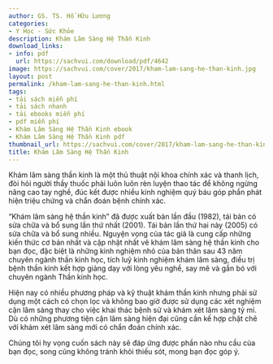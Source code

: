 ```yaml
---
author: GS. TS. Hồ Hữu Lương
categories:
- Y Học - Sức Khỏe
description: Khám Lâm Sàng Hệ Thần Kinh
download_links:
- info: pdf
  url: https://sachvui.com/download/pdf/4642
image: https://sachvui.com/cover/2017/kham-lam-sang-he-than-kinh.jpg
layout: post
permalink: /kham-lam-sang-he-than-kinh.html
tags:
- tải sách miễn phí
- tải sách nhanh
- tải ebooks miễn phí
- pdf miễn phí
- Khám Lâm Sàng Hệ Thần Kinh ebook
- Khám Lâm Sàng Hệ Thần Kinh pdf
thumbnail_url: https://sachvui.com/cover/2017/kham-lam-sang-he-than-kinh.jpg
title: Khám Lâm Sàng Hệ Thần Kinh
---
```


 <div class="item-desc text-justify"> <p>Khám lâm sàng thần kinh là một thủ thuật nội khoa chính xác và thanh lịch, đòi hỏi người thầy thuốc phải luôn luôn rèn luyện thao tác để không ngừng nâng cao tay nghề, đúc kết được nhiều kinh nghiệm quý báu góp phần phát hiện triệu chứng và chẩn đoán bệnh chính xác.</p><p>“Khám lâm sàng hệ thần kinh” đã được xuất bản lần đầu (1982), tái bản có sửa chữa và bổ sung lần thứ nhất (2001). Tái bản lần thứ hai này (2005) có sửa chữa và bổ sung nhiều. Nguyện vọng của tác giả là cung cấp những kiến thức cơ bản nhất và cập nhật nhất vê khám lâm sàng hệ thần kinh cho bạn đọc, đặc biệt là những kinh nghiệm nhỏ của bản thân sau 43 năm chuyên ngành thần kinh học, tích luỹ kinh nghiệm khám lâm sàng, điều trị bệnh thần kinh kết hợp giảng dạy với lòng yêu nghề, say mê và gắn bó với chuyên ngành Thần kinh học.</p><p>Hiện nay có nhiều phương pháp và kỹ thuật khám thần kinh nhưng phải sử dụng một cách có chọn lọc và không bao giờ được sử dụng các xét nghiệm cận lâm sàng thay cho việc khai thác bệnh sử và khám xét lâm sàng tỷ mỉ. Dù có những phương tiện cận lâm sàng hiện đại cũng cần kế hợp chặt chẽ với khám xét lâm sàng mới có chẩn đoán chính xác.</p><p>Chúng tôi hy vọng cuốn sách này sẽ đáp ứng được phần nào nhu cầu của bạn đọc, song cũng không tránh khỏi thiếu sót, mong bạn đọc góp ý.</p> </div>